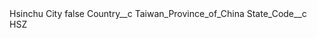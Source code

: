 <?xml version="1.0" encoding="UTF-8"?>
<CustomMetadata xmlns="http://soap.sforce.com/2006/04/metadata" xmlns:xsi="http://www.w3.org/2001/XMLSchema-instance" xmlns:xsd="http://www.w3.org/2001/XMLSchema">
    <label>Hsinchu City</label>
    <protected>false</protected>
    <values>
        <field>Country__c</field>
        <value xsi:type="xsd:string">Taiwan_Province_of_China</value>
    </values>
    <values>
        <field>State_Code__c</field>
        <value xsi:type="xsd:string">HSZ</value>
    </values>
</CustomMetadata>
